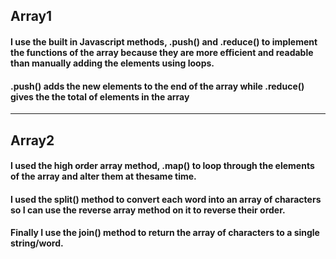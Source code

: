 ## Array1

#### I use the built in Javascript methods, .push() and .reduce() to implement the functions of the array because they are more efficient and readable than manually adding the elements using loops.

#### .push() adds the new elements to the end of the array while .reduce() gives the the total of elements in the array

---

## Array2

#### I used the high order array method, .map() to loop through the elements of the array and alter them at thesame time.

#### I used the split() method to convert each word into an array of characters so I can use the reverse array method on it to reverse their order.

#### Finally I use the join() method to return the array of characters to a single string/word.
